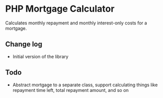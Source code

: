 # PHP Mortgage Calculator 

Calculates monthly repayment and monthly interest-only costs for a mortgage.

## Change log

- Initial version of the library

## Todo

- Abstract mortgage to a separate class, support calculating things like repayment time left, total repayment amount, and so on